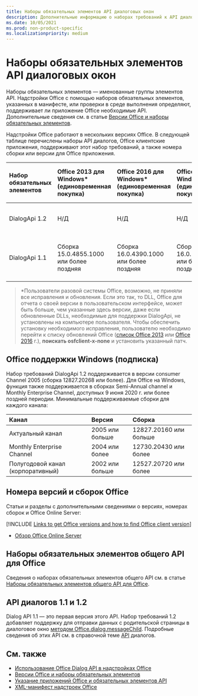 ```yaml
---
title: Наборы обязательных элементов API диалоговых окон
description: Дополнительные информацию о наборах требований к API диалогов.
ms.date: 10/05/2021
ms.prod: non-product-specific
ms.localizationpriority: medium
---
```


# <a name="dialog-api-requirement-sets"></a>Наборы обязательных элементов API диалоговых окон

Наборы обязательных элементов — именованные группы элементов API. Надстройки Office с помощью наборов обязательных элементов, указанных в манифесте, или проверки в среде выполнения определяют, поддерживает ли приложение Office необходимые API. Дополнительные сведения см. в статье [Версии Office и наборы обязательных элементов](../../develop/office-versions-and-requirement-sets.md).

Надстройки Office работают в нескольких версиях Office. В следующей таблице перечислены наборы API диалогов, Office клиентские приложения, поддерживают этот набор требований, а также номера сборки или версии для Office приложения.

| Набор обязательных элементов | Office 2013 для Windows\*<br>(единовременная покупка) | Office 2016 для Windows\*<br>(единовременная покупка) | Office 2019 для Windows\*<br>(единовременная покупка) | Office 2021 или более поздней Windows\*<br>(единовременная покупка) | Office для Windows<br>(подписка) | Office для iPad<br>(подписка) |  Office для Mac<br>(подписка) | Office в Интернете | Office Online Server |
|:-----|:-----|:-----|:-----|:-----|:-----|:-----|:-----|:-----|:-----|
| DialogApi 1.2  | Н/Д | Н/Д | Н/Д | Сборка 16.0.14326.20454 или более поздней | См. поддержку<br>раздел ниже | 2.37 или более поздней | 16.37 или более поздней | Июнь 2020 г. | Недоступно |
| DialogApi 1.1  | Сборка 15.0.4855.1000 или более поздняя | Сборка 16.0.4390.1000 или более поздняя | Сборка 16.0.12527.20720 или более поздней | Сборка 16.0.14326.20454 или более поздней | Версия 1602 (сборка 6741.0000) или более поздняя | 1.22 или более поздняя | 15.20 или более поздняя | Январь 2017 г. | Версия 1608 (сборка 7601.6800) или более поздняя|

>\*Пользователи разовой системы Office, возможно, не приняли все исправления и обновления. Если это так, то DLL, Office для отчета о своей версии в пользовательском интерфейсе, может быть больше, чем указанные здесь версии, даже если обновленные DLLs, необходимые для поддержки DialogApi, не установлены на компьютере пользователя. Чтобы обеспечить установку необходимого исправления, пользователю необходимо перейти к списку обновлений Office ([список Office 2013](/officeupdates/msp-files-office-2013) или [Office 2016](/officeupdates/msp-files-office-2016) г.), **поискать osfclient-x-none** и установить указанный патч.

## <a name="office-on-windows-subscription-support"></a>Office поддержки Windows (подписка)

Набор требований DialogApi 1.2 поддерживается в версии consumer Channel 2005 (сборка 12827.20268 или более). Для Office на Windows, функция также поддерживается в сборках Semi-Annual channel и Monthly Enterprise Channel, доступных 9 июня 2020 г. или более поздней периодии. Минимальные поддерживаемые сборки для каждого канала:  

|Канал | Версия | Сборка|
|:-----|:-----|:-----|
|Актуальный канал | 2005 или больше | 12827.20160 или больше|
|Monthly Enterprise Channel | 2004 или более | 12730.20430 или более|
|Полугодовой канал (корпоративный) | 2002 или больше | 12527.20720 или более|

## <a name="office-versions-and-build-numbers"></a>Номера версий и сборок Office

Статьи и разделы с дополнительными сведениями о версиях, номерах сборок и Office Online Server:

[!INCLUDE [Links to get Office versions and how to find Office client version](../../includes/links-get-office-versions-builds.md)]
- [Обзор Office Online Server](/officeonlineserver/office-online-server-overview)

## <a name="office-common-api-requirement-sets"></a>Наборы обязательных элементов общего API для Office

Сведения о наборах обязательных элементов общего API см. в статье [Наборы обязательных элементов общего API для Office](office-add-in-requirement-sets.md).

## <a name="dialog-api-11-and-12"></a>API диалогов 1.1 и 1.2

Dialog API 1.1 — это первая версия этого API. Набор требований 1.2 добавляет поддержку для отправки данных с родительской страницы в диалоговое окно [методом Office.dialog.messageChild](/javascript/api/office/office.dialog#office-office-dialog-messagechild-member(1)). Подробные сведения об этих API см. в справочной теме [API](/javascript/api/office/office.ui) диалогов.

## <a name="see-also"></a>См. также

- [Использование Office Dialog API в надстройках Office](../../develop/dialog-api-in-office-add-ins.md)
- [Версии Office и наборы обязательных элементов](../../develop/office-versions-and-requirement-sets.md)
- [Указание приложений Office и обязательных элементов API](../../develop/specify-office-hosts-and-api-requirements.md)
- [XML-манифест надстроек Office](../../develop/add-in-manifests.md)
